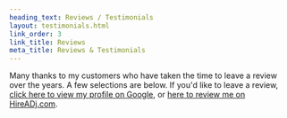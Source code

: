 ```yaml
---
heading_text: Reviews / Testimonials
layout: testimonials.html
link_order: 3
link_title: Reviews
meta_title: Reviews & Testimonials
---
```


Many thanks to my customers who have taken the time to leave a review over the years. A few selections are below. If you'd like to leave a review, [click here to view my profile on Google](https://example.com), or [here to review me on HireADj.com](https://example.com).
